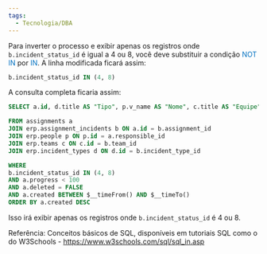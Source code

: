 ```yaml
---
tags:
  - Tecnologia/DBA
---
```

Para inverter o processo e exibir apenas os registros onde `b.incident_status_id` é igual a 4 ou 8, você deve substituir a condição <span style="color:rgb(0, 112, 192)">NOT IN</span> por <span style="color:rgb(0, 112, 192)">IN</span>. A linha modificada ficará assim: 

```sql
b.incident_status_id IN (4, 8)
```

A consulta completa ficaria assim:

```sql
SELECT a.id, d.title AS "Tipo", p.v_name AS "Nome", c.title AS "Equipe", a.title AS "Titulo", description AS "Descricao", a.created "Criacao"

FROM assignments a 
JOIN erp.assignment_incidents b ON a.id = b.assignment_id
JOIN erp.people p ON p.id = a.responsible_id
JOIN erp.teams c ON c.id = b.team_id
JOIN erp.incident_types d ON d.id = b.incident_type_id

WHERE
b.incident_status_id IN (4, 8)
AND a.progress < 100
AND a.deleted = FALSE
AND a.created BETWEEN $__timeFrom() AND $__timeTo() 
ORDER BY a.created DESC
```

Isso irá exibir apenas os registros onde ``b.incident_status_id`` é 4 ou 8. 

Referência: Conceitos básicos de SQL, disponíveis em tutoriais SQL como o do 
W3Schools - https://www.w3schools.com/sql/sql_in.asp
